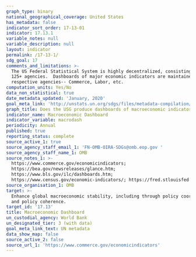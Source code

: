 ```yaml
---
graph_type: binary
national_geographical_coverage: United States
has_metadata: false
indicator_sort_order: 17-13-01
indicator: 17.13.1
variable_notes: null
variable_description: null
layout: indicator
permalink: /17-13-1/
sdg_goal: 17
comments_and_limitations: >-
  The US Federal Statistical System is highly decentralized, consisting of over
  125+ agencies.  Dashboards of major economic indicators are maintained by the
  respective agencies-- Commerce, Labor, etc.
computation_units: Yes/No
data_non_statistical: true
date_metadata_updated: 'January, 2020'
goal_meta_link: 'http://unstats.un.org/sdgs/files/metadata-compilation/Metadata-Goal-17.pdf'
graph_title: Does the USG produce dashboards of macroeconomic indicators (Y/N)?
indicator_name: Macroeconomic Dashboard
indicator_variable: macrodash
periodicity: Annual
published: true
reporting_status: complete
source_active_1: true
source_agency_staff_email_1: 'FN-OMB-OIRA-SDGs@omb.eop.gov '
source_agency_staff_name_1: OMB
source_notes_1: >-
  https://www.commerce.gov/economicindicators;
  https://bea.gov/newsreleases/glance.htm;
  https://www.bls.gov/ilc/dashboards.htm;
  https://www.census.gov/economic-indicators/; https://fred.stlouisfed.org/;
source_organisation_1: OMB
target: >-
  Enhance global macroeconomic stability, including through policy coordination
  and policy coherence.
target_id: '17.13'
title: Macroeconomic Dashboard
un_custodial_agency: World Bank
un_designated_tier: 3 (with data)
goal_meta_link_text: UN metadata
data_show_map: false
source_active_2: false
source_url_1: 'https://www.commerce.gov/economicindicators'
---
```

